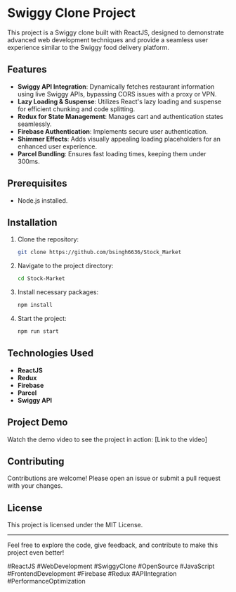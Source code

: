 # Swiggy Clone Project

This project is a Swiggy clone built with ReactJS, designed to demonstrate advanced web development techniques and provide a seamless user experience similar to the Swiggy food delivery platform.

## Features

- **Swiggy API Integration**: Dynamically fetches restaurant information using live Swiggy APIs, bypassing CORS issues with a proxy or VPN.
- **Lazy Loading & Suspense**: Utilizes React's lazy loading and suspense for efficient chunking and code splitting.
- **Redux for State Management**: Manages cart and authentication states seamlessly.
- **Firebase Authentication**: Implements secure user authentication.
- **Shimmer Effects**: Adds visually appealing loading placeholders for an enhanced user experience.
- **Parcel Bundling**: Ensures fast loading times, keeping them under 300ms.

## Prerequisites

- Node.js installed.

## Installation

1. Clone the repository:
    ```bash
    git clone https://github.com/bsingh6636/Stock_Market
    ```

2. Navigate to the project directory:
    ```bash
    cd Stock-Market
    ```

3. Install necessary packages:
    ```bash
    npm install
    ```

4. Start the project:
    ```bash
    npm run start
    ```

## Technologies Used

- **ReactJS**
- **Redux**
- **Firebase**
- **Parcel**
- **Swiggy API**

## Project Demo

Watch the demo video to see the project in action: [Link to the video]

## Contributing

Contributions are welcome! Please open an issue or submit a pull request with your changes.

## License

This project is licensed under the MIT License.

---

Feel free to explore the code, give feedback, and contribute to make this project even better!

#ReactJS #WebDevelopment #SwiggyClone #OpenSource #JavaScript #FrontendDevelopment #Firebase #Redux #APIIntegration #PerformanceOptimization
